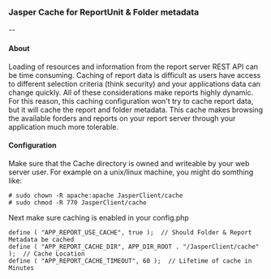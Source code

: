 ### Jasper Cache for ReportUnit & Folder metadata
--

#### About 
Loading of resources and information from the report server REST API can be
time consuming. Caching of report data is difficult as users have access to
different selection criteria (think security) and your applications data can
change quickly. All of these considerations make reports highly dynamic. For
this reason, this caching configuration won't try to cache report data, but
it will cache the report and folder metadata. This cache makes browsing the
available forders and reports on your report server through your application
much more tolerable.


#### Configuration
Make sure that the Cache directory is owned and writeable by your web server user.
For example on a unix/linux machine, you might do somthing like:

    # sudo chown -R apache:apache JasperClient/cache
    # sudo chmod -R 770 JasperClient/cache
    
Next make sure caching is enabled in your config.php

    
    define ( "APP_REPORT_USE_CACHE", true );  // Should Folder & Report Metadata be cached
    define ( "APP_REPORT_CACHE_DIR", APP_DIR_ROOT . "/JasperClient/cache" );  // Cache Location
    define ( "APP_REPORT_CACHE_TIMEOUT", 60 );  // Lifetime of cache in Minutes
